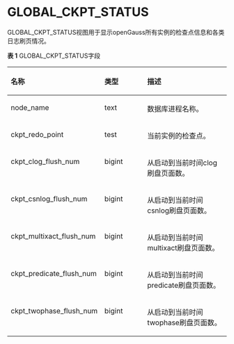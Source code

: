 # GLOBAL\_CKPT\_STATUS

GLOBAL\_CKPT\_STATUS视图用于显示openGauss所有实例的检查点信息和各类日志刷页情况。

**表 1**  GLOBAL\_CKPT\_STATUS字段

<a name="zh-cn_topic_0237122715_table421592221420"></a>
<table><thead align="left"><tr id="zh-cn_topic_0237122715_row92161022161412"><th class="cellrowborder" valign="top" width="31.433143314331435%" id="mcps1.2.4.1.1"><p id="zh-cn_topic_0237122715_p1521662211418"><a name="zh-cn_topic_0237122715_p1521662211418"></a><a name="zh-cn_topic_0237122715_p1521662211418"></a>名称</p>
</th>
<th class="cellrowborder" valign="top" width="22.7022702270227%" id="mcps1.2.4.1.2"><p id="zh-cn_topic_0237122715_p15216522161417"><a name="zh-cn_topic_0237122715_p15216522161417"></a><a name="zh-cn_topic_0237122715_p15216522161417"></a>类型</p>
</th>
<th class="cellrowborder" valign="top" width="45.86458645864587%" id="mcps1.2.4.1.3"><p id="zh-cn_topic_0237122715_p1221682216148"><a name="zh-cn_topic_0237122715_p1221682216148"></a><a name="zh-cn_topic_0237122715_p1221682216148"></a>描述</p>
</th>
</tr>
</thead>
<tbody><tr id="zh-cn_topic_0237122715_row921682241410"><td class="cellrowborder" valign="top" width="31.433143314331435%" headers="mcps1.2.4.1.1 "><p id="zh-cn_topic_0237122715_p7216722161418"><a name="zh-cn_topic_0237122715_p7216722161418"></a><a name="zh-cn_topic_0237122715_p7216722161418"></a>node_name</p>
</td>
<td class="cellrowborder" valign="top" width="22.7022702270227%" headers="mcps1.2.4.1.2 "><p id="zh-cn_topic_0237122715_p1321792214146"><a name="zh-cn_topic_0237122715_p1321792214146"></a><a name="zh-cn_topic_0237122715_p1321792214146"></a>text</p>
</td>
<td class="cellrowborder" valign="top" width="45.86458645864587%" headers="mcps1.2.4.1.3 "><p id="zh-cn_topic_0237122715_p7217192271410"><a name="zh-cn_topic_0237122715_p7217192271410"></a><a name="zh-cn_topic_0237122715_p7217192271410"></a>数据库进程名称。</p>
</td>
</tr>
<tr id="zh-cn_topic_0237122715_row1121711228149"><td class="cellrowborder" valign="top" width="31.433143314331435%" headers="mcps1.2.4.1.1 "><p id="zh-cn_topic_0237122715_p82171322161420"><a name="zh-cn_topic_0237122715_p82171322161420"></a><a name="zh-cn_topic_0237122715_p82171322161420"></a>ckpt_redo_point</p>
</td>
<td class="cellrowborder" valign="top" width="22.7022702270227%" headers="mcps1.2.4.1.2 "><p id="zh-cn_topic_0237122715_p42171622121410"><a name="zh-cn_topic_0237122715_p42171622121410"></a><a name="zh-cn_topic_0237122715_p42171622121410"></a>test</p>
</td>
<td class="cellrowborder" valign="top" width="45.86458645864587%" headers="mcps1.2.4.1.3 "><p id="zh-cn_topic_0237122715_p14217162241415"><a name="zh-cn_topic_0237122715_p14217162241415"></a><a name="zh-cn_topic_0237122715_p14217162241415"></a>当前实例的检查点。</p>
</td>
</tr>
<tr id="zh-cn_topic_0237122715_row221732231414"><td class="cellrowborder" valign="top" width="31.433143314331435%" headers="mcps1.2.4.1.1 "><p id="zh-cn_topic_0237122715_p202173229142"><a name="zh-cn_topic_0237122715_p202173229142"></a><a name="zh-cn_topic_0237122715_p202173229142"></a>ckpt_clog_flush_num</p>
</td>
<td class="cellrowborder" valign="top" width="22.7022702270227%" headers="mcps1.2.4.1.2 "><p id="zh-cn_topic_0237122715_p1621812214140"><a name="zh-cn_topic_0237122715_p1621812214140"></a><a name="zh-cn_topic_0237122715_p1621812214140"></a>bigint</p>
</td>
<td class="cellrowborder" valign="top" width="45.86458645864587%" headers="mcps1.2.4.1.3 "><p id="zh-cn_topic_0237122715_p1221842219146"><a name="zh-cn_topic_0237122715_p1221842219146"></a><a name="zh-cn_topic_0237122715_p1221842219146"></a>从启动到当前时间clog刷盘页面数。</p>
</td>
</tr>
<tr id="zh-cn_topic_0237122715_row1218182219146"><td class="cellrowborder" valign="top" width="31.433143314331435%" headers="mcps1.2.4.1.1 "><p id="zh-cn_topic_0237122715_p921862241415"><a name="zh-cn_topic_0237122715_p921862241415"></a><a name="zh-cn_topic_0237122715_p921862241415"></a>ckpt_csnlog_flush_num</p>
</td>
<td class="cellrowborder" valign="top" width="22.7022702270227%" headers="mcps1.2.4.1.2 "><p id="zh-cn_topic_0237122715_p8218122281417"><a name="zh-cn_topic_0237122715_p8218122281417"></a><a name="zh-cn_topic_0237122715_p8218122281417"></a>bigint</p>
</td>
<td class="cellrowborder" valign="top" width="45.86458645864587%" headers="mcps1.2.4.1.3 "><p id="zh-cn_topic_0237122715_p14218132213145"><a name="zh-cn_topic_0237122715_p14218132213145"></a><a name="zh-cn_topic_0237122715_p14218132213145"></a>从启动到当前时间csnlog刷盘页面数。</p>
</td>
</tr>
<tr id="zh-cn_topic_0237122715_row122181222171411"><td class="cellrowborder" valign="top" width="31.433143314331435%" headers="mcps1.2.4.1.1 "><p id="zh-cn_topic_0237122715_p142181522161410"><a name="zh-cn_topic_0237122715_p142181522161410"></a><a name="zh-cn_topic_0237122715_p142181522161410"></a>ckpt_multixact_flush_num</p>
</td>
<td class="cellrowborder" valign="top" width="22.7022702270227%" headers="mcps1.2.4.1.2 "><p id="zh-cn_topic_0237122715_p1321882291414"><a name="zh-cn_topic_0237122715_p1321882291414"></a><a name="zh-cn_topic_0237122715_p1321882291414"></a>bigint</p>
</td>
<td class="cellrowborder" valign="top" width="45.86458645864587%" headers="mcps1.2.4.1.3 "><p id="zh-cn_topic_0237122715_p521918228145"><a name="zh-cn_topic_0237122715_p521918228145"></a><a name="zh-cn_topic_0237122715_p521918228145"></a>从启动到当前时间multixact刷盘页面数。</p>
</td>
</tr>
<tr id="zh-cn_topic_0237122715_row721922281413"><td class="cellrowborder" valign="top" width="31.433143314331435%" headers="mcps1.2.4.1.1 "><p id="zh-cn_topic_0237122715_p1421992216144"><a name="zh-cn_topic_0237122715_p1421992216144"></a><a name="zh-cn_topic_0237122715_p1421992216144"></a>ckpt_predicate_flush_num</p>
</td>
<td class="cellrowborder" valign="top" width="22.7022702270227%" headers="mcps1.2.4.1.2 "><p id="zh-cn_topic_0237122715_p721952211143"><a name="zh-cn_topic_0237122715_p721952211143"></a><a name="zh-cn_topic_0237122715_p721952211143"></a>bigint</p>
</td>
<td class="cellrowborder" valign="top" width="45.86458645864587%" headers="mcps1.2.4.1.3 "><p id="zh-cn_topic_0237122715_p221911220143"><a name="zh-cn_topic_0237122715_p221911220143"></a><a name="zh-cn_topic_0237122715_p221911220143"></a>从启动到当前时间predicate刷盘页面数。</p>
</td>
</tr>
<tr id="zh-cn_topic_0237122715_row172192225148"><td class="cellrowborder" valign="top" width="31.433143314331435%" headers="mcps1.2.4.1.1 "><p id="zh-cn_topic_0237122715_p122191322141415"><a name="zh-cn_topic_0237122715_p122191322141415"></a><a name="zh-cn_topic_0237122715_p122191322141415"></a>ckpt_twophase_flush_num</p>
</td>
<td class="cellrowborder" valign="top" width="22.7022702270227%" headers="mcps1.2.4.1.2 "><p id="zh-cn_topic_0237122715_p15219182218145"><a name="zh-cn_topic_0237122715_p15219182218145"></a><a name="zh-cn_topic_0237122715_p15219182218145"></a>bigint</p>
</td>
<td class="cellrowborder" valign="top" width="45.86458645864587%" headers="mcps1.2.4.1.3 "><p id="zh-cn_topic_0237122715_p19220922111420"><a name="zh-cn_topic_0237122715_p19220922111420"></a><a name="zh-cn_topic_0237122715_p19220922111420"></a>从启动到当前时间twophase刷盘页面数。</p>
</td>
</tr>
</tbody>
</table>

